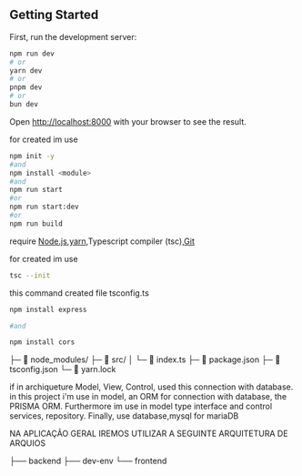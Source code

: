 ## Getting Started

First, run the development server:

```bash
npm run dev
# or
yarn dev
# or
pnpm dev
# or
bun dev
```


Open [http://localhost:8000](http://localhost:3000) with your browser to see the result.


for created im use 
```bash
npm init -y
#and 
npm install <module>
#and 
npm run start
#or
npm run start:dev
#or
npm run build

```

require [Node.js](https://nodejs.org/),[yarn](https://yarnpkg.com/),Typescript compiler (tsc),[Git](https://git-scm.com/)

for created im use 
```bash
tsc --init

```
this command created file tsconfig.ts

 
```bash
npm install express

#and 

npm install cors

```

├─ 📁 node_modules/
├─ 📁 src/
│   └─ 📄 index.ts
├─ 📄  package.json
├─ 📄  tsconfig.json
└─ 📄  yarn.lock

if in archiqueture Model, View, Control, used this connection with database. in this project i'm use in model, an ORM for connection with database, the PRISMA ORM. Furthermore im use in model type interface and control services, repository. Finally, use database,mysql for mariaDB




NA APLICAÇÃO GERAL IREMOS UTILIZAR A SEGUINTE ARQUITETURA DE ARQUIOS 

├── backend
├── dev-env
└── frontend